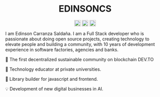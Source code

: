 <p align="center"> <h1 align="center"> EDINSONCS  </h1> </p>
<p align="center">
<a href="https://github.com/ockang" target="_blank"><img align="center" src="https://cdn.jsdelivr.net/npm/simple-icons@3.0.1/icons/github.svg" alt="EdinsonCS" height="20" width="20" /></a>
<a href="https://www.linkedin.com/in/edinsoncarranza/" target="_blank"><img align="center" src="https://cdn.jsdelivr.net/npm/simple-icons@3.0.1/icons/linkedin.svg" alt="EdinsonCS" height="20" width="20" /></a>
<a href="https://edinsoncs.com" target="_blank"><img align="center" src="https://cdn.jsdelivr.net/npm/simple-icons@3.0.1/icons/blogger.svg" alt="Elangovan Sundar" height="20" width="20" /></a>
</p>

I am Edinson Carranza Saldaña. I am a Full Stack developer who is passionate about doing open source projects, creating technology to elevate people and building a community, with 10 years of development experience in software factories, agencies and banks.

🔭 The first decentralized sustainable community on blockchain DEV.TO

👯 Technology educator at private universities.

🤔 Library builder for javascript and frontend.

💡 Development of new digital businesses in AI.




<!--
**ockang/ockang** is a ✨ _special_ ✨ repository because its `README.md` (this file) appears on your GitHub profile.

Here are some ideas to get you started:

- 🔭 I’m currently working on ...
- 🌱 I’m currently learning ...
- 👯 I’m looking to collaborate on ...
- 🤔 I’m looking for help with ...
- 💬 Ask me about ...
- 📫 How to reach me: ...
- 😄 Pronouns: ...
- ⚡ Fun fact: ...
-->

